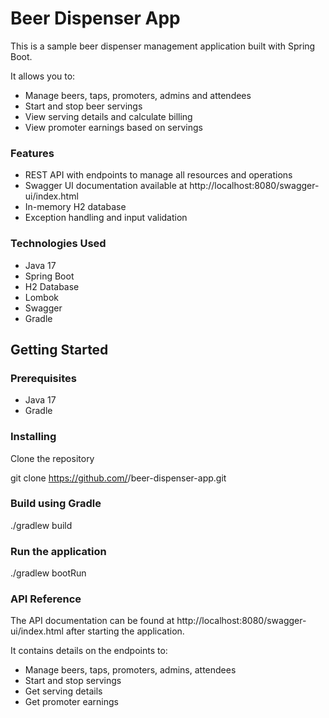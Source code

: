 # Beer Dispenser App
This is a sample beer dispenser management application built with Spring Boot.

It allows you to:

* Manage beers, taps, promoters, admins and attendees
* Start and stop beer servings
* View serving details and calculate billing
* View promoter earnings based on servings

### Features
* REST API with endpoints to manage all resources and operations
* Swagger UI documentation available at http://localhost:8080/swagger-ui/index.html
* In-memory H2 database
* Exception handling and input validation

### Technologies Used
* Java 17
* Spring Boot
* H2 Database
* Lombok
* Swagger
* Gradle 

## Getting Started
### Prerequisites
* Java 17
* Gradle

### Installing
Clone the repository

git clone https://github.com/<username>/beer-dispenser-app.git

### Build using Gradle
./gradlew build

### Run the application
./gradlew bootRun

### API Reference
The API documentation can be found at http://localhost:8080/swagger-ui/index.html after starting the application.

It contains details on the endpoints to:

* Manage beers, taps, promoters, admins, attendees
* Start and stop servings
* Get serving details
* Get promoter earnings
